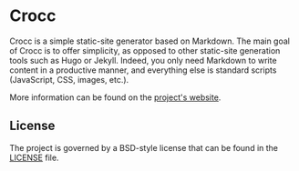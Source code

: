 # Crocc

Crocc is a simple static-site generator based on Markdown.
The main goal of Crocc is to offer simplicity, as opposed to other static-site
generation tools such as Hugo or Jekyll.
Indeed, you only need Markdown to write content in a productive manner, and
everything else is standard scripts (JavaScript, CSS, images, etc.).

More information can be found on the [project's website](https://crocc.nc0.fr).

## License

The project is governed by a BSD-style license that can be found in the 
[LICENSE](LICENSE) file.